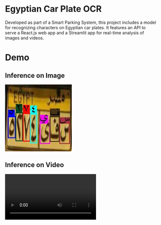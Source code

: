 # Egyptian Car Plate OCR
 Developed as part of a Smart Parking System, this project includes a model for recognizing characters on Egyptian car plates. It features an API to serve a React.js web app and a Streamlit app for real-time analysis of images and videos.

 # Demo
 ## Inference on Image
 <img src="./streamlit/static/processed_images/modified_image.jpg"> 

## Inference on Video
 <video controls autoplay loop>
  <source src="./streamlit/static/processed_videos/processed_video.mp4" type="video/mp4">
</video>